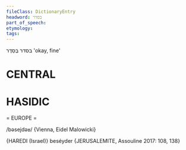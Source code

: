 ```yaml
---
fileClass: DictionaryEntry
headword: בסדר
part_of_speech: 
etymology: 
tags: 
---
```

 בסדר
בְּסֵדֶר
'okay, fine'

CENTRAL
========

HASIDIC
=======
= EUROPE = 

/bəsejdəʁ/ {Vienna, Eidel Malowicki}

{HAREDI (Israel)}
beséyder {JERUSALEMITE, Assouline 2017: 108, 138}
